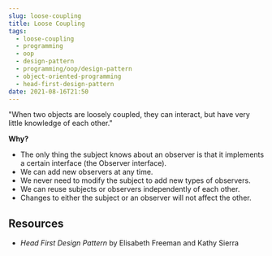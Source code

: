 ```yaml
---
slug: loose-coupling
title: Loose Coupling
tags:
  - loose-coupling
  - programming
  - oop
  - design-pattern
  - programming/oop/design-pattern
  - object-oriented-programming
  - head-first-design-pattern
date: 2021-08-16T21:50
---
```



"When two objects are loosely coupled, they can interact, but have very little
knowledge of each other."

**Why?**

- The only thing the subject knows about an observer is that it implements
 a certain interface (the Observer interface).
- We can add new observers at any time.
- We never need to modify the subject to add new types of observers.
- We can reuse subjects or observers independently of each other.
- Changes to either the subject or an observer will not affect the other.

## Resources

- _Head First Design Pattern_ by Elisabeth Freeman and Kathy Sierra

